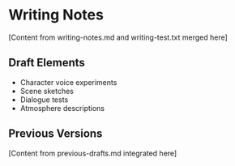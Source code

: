 # Writing Notes

[Content from writing-notes.md and writing-test.txt merged here]

## Draft Elements
- Character voice experiments
- Scene sketches
- Dialogue tests
- Atmosphere descriptions

## Previous Versions
[Content from previous-drafts.md integrated here] 